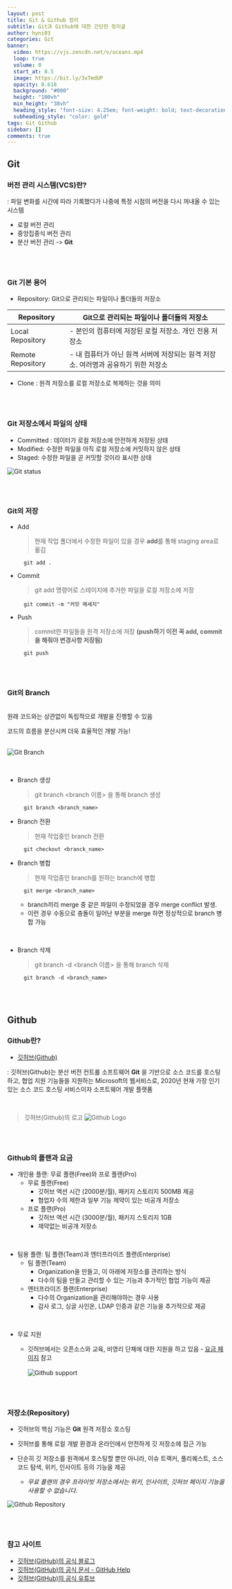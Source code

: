 ```yaml
---
layout: post
title: Git & Github 정리
subtitle: Git과 Github에 대한 간단한 정리글
author: hyni03
categories: Git
banner:
  video: https://vjs.zencdn.net/v/oceans.mp4
  loop: true
  volume: 0
  start_at: 8.5
  image: https://bit.ly/3xTmdUP
  opacity: 0.618
  background: "#000"
  height: "100vh"
  min_height: "38vh"
  heading_style: "font-size: 4.25em; font-weight: bold; text-decoration: underline"
  subheading_style: "color: gold"
tags: Git Github
sidebar: []
comments: true
---
```


## Git

### 버전 관리 시스템(VCS)란?
: 파일 변화를 시간에 따라 기록했다가 나중에 특정 시점의 버전을 다시 꺼내올 수 있는 시스템

- 로컬 버전 관리
- 중앙집중식 버전 관리
- 분산 버전 관리 -> **Git**

<br><br>

### Git 기본 용어
* Repository: Git으로 관리되는 파일이나 폴더들의 저장소

| Repository | Git으로 관리되는 파일이나 폴더들의 저장소 |
| ----- | ----- |
| Local Repository | - 본인의 컴퓨터에 저장된 로컬 저장소. 개인 전용 저장소 |
| Remote Repository | - 내 컴퓨터가 아닌 원격 서버에 저장되는 원격 저장소. 여러명과 공유하기 위한 저장소 |


* Clone : 원격 저장소를 로컬 저장소로 복제하는 것을 의미

<br><br>

### Git 저장소에서 파일의 상태
 
* Committed : 데이터가 로컬 저장소에 안전하게 저장된 상태
* Modified: 수정한 파일을 아직 로컬 저장소에 커밋하지 않은 상태
* Staged: 수정한 파일을 곧 커밋할 것이라 표시한 상태 <br>

![Git status](/image/Git%20status.png)

<br><br>

### Git의 저장

* Add
    >  현재 작업 폴더에서 수정한 파일이 있을 경우 **add**를 통해 staging area로 옮김

        git add .


* Commit
    > git add 명령어로 스테이지에 추가한 파일을 로컬 저장소에 저장

        git commit -m "커밋 메세지"


* Push
    > commit한 파일들을 원격 저장소에 저장 **(push하기 이전 꼭 add, commit을 해줘야 변경사항 저장됨)**

        git push

<br><br>

### Git의 Branch


<br>원래 코드와는 상관없이 독립적으로 개발을 진행할 수 있음

코드의 흐름을 분산시켜 더욱 효율적인 개발 가능! <br><br>

![Git Branch](/image/Git%20Branch.png)

<br>

* Branch 생성
    > git branch <branch 이름> 을 통해 branch 생성

        git branch <branch_name>


* Branch 전환
    > 현재 작업중인 branch 전환

        git checkout <branck_name>

* Branch 병합
    > 현재 작업중인 branch를 원하는 branch에 병합

        git merge <branch_name>

    * branch끼리 merge 중 같은 파일이 수정되었을 경우 merge conflict 발생. 
    * 이런 경우 수동으로 충돌이 일어난 부분을 merge 하면 정상적으로 branch 병합 가능

<br>

* Branch 삭제
    > git branch -d <branch 이름> 을 통해 branch 삭제
    
        git branch -d <branch_name>

<br><br>

## Github

### Github란?

* [깃허브(Github)](https://github.com/)


: 깃허브(Github)는 분산 버전 컨트롤 소프트웨어 **Git** 을 기반으로 소스 코드를 호스팅 하고, 협업 지원 기능들을 지원하는 Microsoft의 웹서비스로, 2020년 현재 가장 인기 있는 소스 코드 호스팅 서비스이자 소프트웨어 개발 플랫폼

<br>

> 깃허브(Github)의 로고
![Github Logo](/image/Github%20Logo.png)

<br><br>

### Github의 플랜과 요금

* 개인용 플랜: 무료 플랜(Free)와 프로 플랜(Pro)
    - 무료 플랜(Free)
        + 깃허브 액션 시간 (2000분/월), 패키지 스토리지 500MB 제공
        +  협업자 수의 제한과 일부 기능 제약이 있는 비공개 저장소
    - 프로 플랜(Pro)
        + 깃허브 액션 시간 (3000분/월), 패키지 스토리지 1GB
        + 제약없는 비공개 저장소

<br>

* 팀용 플랜: 팀 플랜(Team)과 엔터프라이즈 플랜(Enterprise)
    - 팀 플랜(Team)
        + Organization을 만들고, 이 아래에 저장소를 관리하는 방식
        + 다수의 팀을 만들고 관리할 수 있는 기능과 추가적인 협업 기능이 제공
    - 엔터프라이즈 플랜(Enterprise)
        + 다수의 Organization을 관리해야하는 경우 사용
        + 감사 로그, 싱글 사인온, LDAP 인증과 같은 기능을 추가적으로 제공

<br>

* 무료 지원

    - 깃허브에서는 오픈소스와 교육, 비영리 단체에 대한 지원을 하고 있음 - [요금 페이지](https://github.com/pricing) 참고<br><br>
    ![Github support](/image/Github%20support.png)

<br><br>


### 저장소(Repository)

* 깃허브의 핵심 기능은 **Git** 원격 저장소 호스팅<br>
* 깃허브를 통해 로컬 개발 환경과 온라인에서 안전하게 깃 저장소에 접근 가능 <br>
* 단순히 깃 저장소를 원격에서 호스팅할 뿐만 아니라, 이슈 트랙커, 풀리퀘스트, 소스코드 탐색, 위키, 인사이트 등의 기능을 제공

    - *무료 플랜의 경우 프라이빗 저장소에서는 위키, 인사이트, 깃허브 페이지 기능을 사용할 수 없습니다.*

![Github Repository](/image/Github%20Repository.png)

<br><br>

### 참고 사이트

* [깃허브(GitHub)의 공식 블로그](https://github.blog/)
* [깃허브(GitHub)의 공식 문서 - GitHub Help](https://docs.github.com/en)
* [깃허브(GitHub)의 공식 유튜브](https://www.youtube.com/@GitHub)





